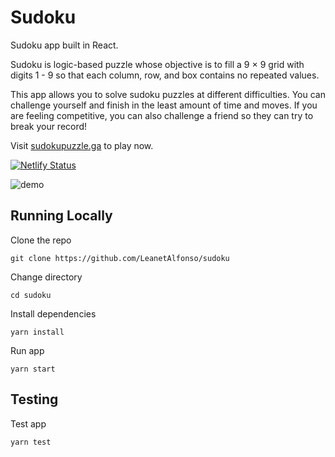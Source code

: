 # Sudoku

Sudoku app built in React.

Sudoku is logic-based puzzle whose objective is to fill a 9 × 9 grid with digits 1 - 9 so that each column, row, and box contains no repeated values.

This app allows you to solve sudoku puzzles at different difficulties. You can challenge yourself and finish in the least amount of time and moves. If you are feeling competitive, you can also challenge a friend so they can try to break your record!

Visit [sudokupuzzle.ga](https://www.sudokupuzzless.com/) to play now.

[![Netlify Status](https://api.netlify.com/api/v1/badges/5b5228d1-6040-4e0d-be1e-a74ba212dd5e/deploy-status)](https://app.netlify.com/sites/leasudokupuzzle/deploys)

<img alt="demo" src="demo.gif"/>

## Running Locally

Clone the repo

```
git clone https://github.com/LeanetAlfonso/sudoku
```

Change directory

```
cd sudoku
```

Install dependencies

```
yarn install
```

Run app

```
yarn start
```

## Testing

Test app

```
yarn test
```
